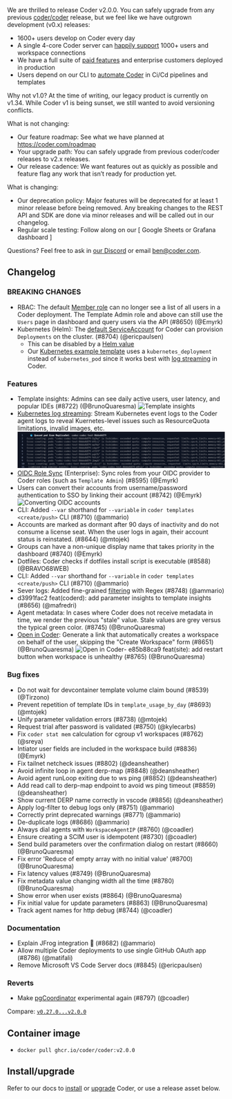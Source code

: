 We are thrilled to release Coder v2.0.0. You can safely upgrade from any
previous [coder/coder](https://github.com/coder/coder) release, but we feel like
we have outgrown development (v0.x) releases:

- 1600+ users develop on Coder every day
- A single 4-core Coder server can
  [happily support](https://coder.com/docs/v2/latest/admin/scale) 1000+ users
  and workspace connections
- We have a full suite of
  [paid features](https://coder.com/docs/v2/latest/enterprise) and enterprise
  customers deployed in production
- Users depend on our CLI to
  [automate Coder](https://coder.com/docs/v2/latest/admin/automation) in Ci/Cd
  pipelines and templates

Why not v1.0? At the time of writing, our legacy product is currently on v1.34.
While Coder v1 is being sunset, we still wanted to avoid versioning conflicts.

What is not changing:

- Our feature roadmap: See what we have planned at https://coder.com/roadmap
- Your upgrade path: You can safely upgrade from previous coder/coder releases
  to v2.x releases.
- Our release cadence: We want features out as quickly as possible and feature
  flag any work that isn’t ready for production yet.

What is changing:

- Our deprecation policy: Major features will be deprecated for at least 1 minor
  release before being removed. Any breaking changes to the REST API and SDK are
  done via minor releases and will be called out in our changelog.
- Regular scale testing: Follow along on our [ Google Sheets or Grafana
  dashboard ]

Questions? Feel free to ask in [our Discord](https://discord.gg/coder) or email
ben@coder.com.

## Changelog

### BREAKING CHANGES

- RBAC: The default [Member role](https://coder.com/docs/v2/latest/admin/users)
  can no longer see a list of all users in a Coder deployment. The Template
  Admin role and above can still use the `Users` page in dashboard and query
  users via the API (#8650) (@Emyrk)
- Kubernetes (Helm): The
  [default ServiceAccount](https://github.com/coder/coder/blob/8d0e8f45e0fb3802d777a396b4c027ab9788e1b8/helm/values.yaml#L67-L82)
  for Coder can provision `Deployments` on the cluster. (#8704) (@ericpaulsen)
  - This can be disabled by a
    [Helm value](https://github.com/coder/coder/blob/8d0e8f45e0fb3802d777a396b4c027ab9788e1b8/helm/values.yaml#L78)
  - Our
    [Kubernetes example template](https://github.com/coder/coder/tree/main/examples/templates/kubernetes)
    uses a `kubernetes_deployment` instead of `kubernetes_pod` since it works
    best with
    [log streaming](https://coder.com/docs/v2/latest/platforms/kubernetes/deployment-logs)
    in Coder.

### Features

- Template insights: Admins can see daily active users, user latency, and
  popular IDEs (#8722) (@BrunoQuaresma)
  ![Template insights](https://user-images.githubusercontent.com/22407953/258239988-69641bd6-28da-4c60-9ae7-c0b1bba53859.png)
- [Kubernetes log streaming](https://coder.com/docs/v2/latest/platforms/kubernetes/deployment-logs):
  Stream Kubernetes event logs to the Coder agent logs to reveal Kuernetes-level
  issues such as ResourceQuota limitations, invalid images, etc.
  ![Kubernetes quota](https://raw.githubusercontent.com/coder/coder/main/docs/platforms/kubernetes/coder-logstream-kube-logs-quota-exceeded.png)
- [OIDC Role Sync](https://coder.com/docs/v2/latest/admin/auth#group-sync-enterprise)
  (Enterprise): Sync roles from your OIDC provider to Coder roles (such as
  `Template Admin`) (#8595) (@Emyrk)
- Users can convert their accounts from username/password authentication to SSO
  by linking their account (#8742) (@Emyrk)
  ![Converting OIDC accounts](https://user-images.githubusercontent.com/22407953/257408767-5b136476-99d1-4052-aeec-fe2a42618e04.png)
- CLI: Added `--var` shorthand for `--variable` in
  `coder templates <create/push>` CLI (#8710) (@ammario)
- Accounts are marked as dormant after 90 days of inactivity and do not consume
  a license seat. When the user logs in again, their account status is
  reinstated. (#8644) (@mtojek)
- Groups can have a non-unique display name that takes priority in the dashboard
  (#8740) (@Emyrk)
- Dotfiles: Coder checks if dotfiles install script is executable (#8588)
  (@BRAVO68WEB)
- CLI: Added `--var` shorthand for `--variable` in
  `coder templates <create/push>` CLI (#8710) (@ammario)
- Sever logs: Added fine-grained
  [filtering](https://coder.com/docs/v2/latest/cli/server#-l---log-filter) with
  Regex (#8748) (@ammario)
- d3991fac2 feat(coderd): add parameter insights to template insights (#8656)
  (@mafredri)
- Agent metadata: In cases where Coder does not receive metadata in time, we
  render the previous "stale" value. Stale values are grey versus the typical
  green color. (#8745) (@BrunoQuaresma)
- [Open in Coder](https://coder.com/docs/v2/latest/templates/open-in-coder):
  Generate a link that automatically creates a workspace on behalf of the user,
  skipping the "Create Workspace" form (#8651) (@BrunoQuaresma)
  ![Open in Coder](https://user-images.githubusercontent.com/22407953/257410429-712de64d-ea2c-4520-8abf-0a9ba5a16e7a.png)-
  e85b88ca9 feat(site): add restart button when workspace is unhealthy (#8765)
  (@BrunoQuaresma)

### Bug fixes

- Do not wait for devcontainer template volume claim bound (#8539) (@Tirzono)
- Prevent repetition of template IDs in `template_usage_by_day` (#8693)
  (@mtojek)
- Unify parameter validation errors (#8738) (@mtojek)
- Request trial after password is validated (#8750) (@kylecarbs)
- Fix `coder stat mem` calculation for cgroup v1 workspaces (#8762) (@sreya)
- Intiator user fields are included in the workspace build (#8836) (@Emyrk)
- Fix tailnet netcheck issues (#8802) (@deansheather)
- Avoid infinite loop in agent derp-map (#8848) (@deansheather)
- Avoid agent runLoop exiting due to ws ping (#8852) (@deansheather)
- Add read call to derp-map endpoint to avoid ws ping timeout (#8859)
  (@deansheather)
- Show current DERP name correctly in vscode (#8856) (@deansheather)
- Apply log-filter to debug logs only (#8751) (@ammario)
- Correctly print deprecated warnings (#8771) (@ammario)
- De-duplicate logs (#8686) (@ammario)
- Always dial agents with `WorkspaceAgentIP` (#8760) (@coadler)
- Ensure creating a SCIM user is idempotent (#8730) (@coadler)
- Send build parameters over the confirmation dialog on restart (#8660)
  (@BrunoQuaresma)
- Fix error 'Reduce of empty array with no initial value' (#8700)
  (@BrunoQuaresma)
- Fix latency values (#8749) (@BrunoQuaresma)
- Fix metadata value changing width all the time (#8780) (@BrunoQuaresma)
- Show error when user exists (#8864) (@BrunoQuaresma)
- Fix initial value for update parameters (#8863) (@BrunoQuaresma)
- Track agent names for http debug (#8744) (@coadler)

### Documentation

- Explain JFrog integration 🐸 (#8682) (@ammario)
- Allow multiple Coder deployments to use single GitHub OAuth app (#8786)
  (@matifali)
- Remove Microsoft VS Code Server docs (#8845) (@ericpaulsen)

### Reverts

- Make [pgCoordinator](https://github.com/coder/coder/pull/8044) experimental
  again (#8797) (@coadler)

Compare:
[`v0.27.0...v2.0.0`](https://github.com/coder/coder/compare/v0.27.0...v2.0.0)

## Container image

- `docker pull ghcr.io/coder/coder:v2.0.0`

## Install/upgrade

Refer to our docs to [install](https://coder.com/docs/v2/latest/install) or
[upgrade](https://coder.com/docs/v2/latest/admin/upgrade) Coder, or use a
release asset below.
